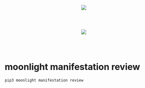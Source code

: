<h1></h1>
<p>
<p>&nbsp;</p><div class="separator" style="clear: both; text-align: center;"><a href="https://e66a5ffexpq3bmdcuf2kq5lkar.hop.clickbank.net/?tid=PYPI" imageanchor="1" rel="nofollow" style="margin-left: 1em; margin-right: 1em;" target="_blank"><img border="0" data-original-height="618" data-original-width="460" src="https://1.bp.blogspot.com/-QtHxwEeLv6g/YPPzJFTMGYI/AAAAAAAACHY/ZXS1a1tpt1MpX4dCEnSIKw8R08KCg391wCLcBGAsYHQ/s16000/mm-main.png" /></a></div><br /><p><br /></p><div class="separator" style="clear: both; text-align: center;"><a href="https://e66a5ffexpq3bmdcuf2kq5lkar.hop.clickbank.net/?tid=PYPI" imageanchor="1" rel="nofollow" style="margin-left: 1em; margin-right: 1em;" target="_blank"><img border="0" data-original-height="112" data-original-width="422" src="https://1.bp.blogspot.com/-wkMmTW4WvQw/W0ECP2pPf0I/AAAAAAAABdU/7pAsq_sJyYM7jaQpVUM03VXkuBeJKmUdgCPcBGAYYCw/s16000/Download-now-button.gif" /></a></div><br /><p></p>
<br>

# moonlight manifestation review
```bash
pip3 moonlight manifestation review
